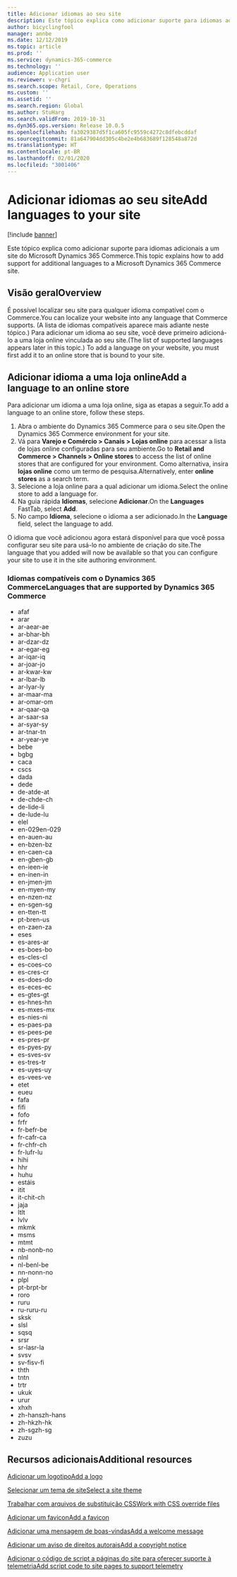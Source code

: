 ```yaml
---
title: Adicionar idiomas ao seu site
description: Este tópico explica como adicionar suporte para idiomas adicionais a um site do Microsoft Dynamics 365 Commerce.
author: bicyclingfool
manager: annbe
ms.date: 12/12/2019
ms.topic: article
ms.prod: ''
ms.service: dynamics-365-commerce
ms.technology: ''
audience: Application user
ms.reviewer: v-chgri
ms.search.scope: Retail, Core, Operations
ms.custom: ''
ms.assetid: ''
ms.search.region: Global
ms.author: StuHarg
ms.search.validFrom: 2019-10-31
ms.dyn365.ops.version: Release 10.0.5
ms.openlocfilehash: fa3029387d5f1ca605fc9559c4272c8dfebcddaf
ms.sourcegitcommit: 81a647904dd305c4be2e4b683689f128548a872d
ms.translationtype: HT
ms.contentlocale: pt-BR
ms.lasthandoff: 02/01/2020
ms.locfileid: "3001406"
---
```

# <a name="add-languages-to-your-site"></a><span data-ttu-id="34683-103">Adicionar idiomas ao seu site</span><span class="sxs-lookup"><span data-stu-id="34683-103">Add languages to your site</span></span>


[!include [banner](includes/banner.md)]

<span data-ttu-id="34683-104">Este tópico explica como adicionar suporte para idiomas adicionais a um site do Microsoft Dynamics 365 Commerce.</span><span class="sxs-lookup"><span data-stu-id="34683-104">This topic explains how to add support for additional languages to a Microsoft Dynamics 365 Commerce site.</span></span>

## <a name="overview"></a><span data-ttu-id="34683-105">Visão geral</span><span class="sxs-lookup"><span data-stu-id="34683-105">Overview</span></span>

<span data-ttu-id="34683-106">É possível localizar seu site para qualquer idioma compatível com o Commerce.</span><span class="sxs-lookup"><span data-stu-id="34683-106">You can localize your website into any language that Commerce supports.</span></span> <span data-ttu-id="34683-107">(A lista de idiomas compatíveis aparece mais adiante neste tópico.) Para adicionar um idioma ao seu site, você deve primeiro adicioná-lo a uma loja online vinculada ao seu site.</span><span class="sxs-lookup"><span data-stu-id="34683-107">(The list of supported languages appears later in this topic.) To add a language on your website, you must first add it to an online store that is bound to your site.</span></span>

## <a name="add-a-language-to-an-online-store"></a><span data-ttu-id="34683-108">Adicionar idioma a uma loja online</span><span class="sxs-lookup"><span data-stu-id="34683-108">Add a language to an online store</span></span>

<span data-ttu-id="34683-109">Para adicionar um idioma a uma loja online, siga as etapas a seguir.</span><span class="sxs-lookup"><span data-stu-id="34683-109">To add a language to an online store, follow these steps.</span></span>

1. <span data-ttu-id="34683-110">Abra o ambiente do Dynamics 365 Commerce para o seu site.</span><span class="sxs-lookup"><span data-stu-id="34683-110">Open the Dynamics 365 Commerce environment for your site.</span></span>
1. <span data-ttu-id="34683-111">Vá para **Varejo e Comércio \> Canais \> Lojas online** para acessar a lista de lojas online configuradas para seu ambiente.</span><span class="sxs-lookup"><span data-stu-id="34683-111">Go to **Retail and Commerce \> Channels \> Online stores** to access the list of online stores that are configured for your environment.</span></span> <span data-ttu-id="34683-112">Como alternativa, insira **lojas online** como um termo de pesquisa.</span><span class="sxs-lookup"><span data-stu-id="34683-112">Alternatively, enter **online stores** as a search term.</span></span>
1. <span data-ttu-id="34683-113">Selecione a loja online para a qual adicionar um idioma.</span><span class="sxs-lookup"><span data-stu-id="34683-113">Select the online store to add a language for.</span></span>
1. <span data-ttu-id="34683-114">Na guia rápida **Idiomas**, selecione **Adicionar**.</span><span class="sxs-lookup"><span data-stu-id="34683-114">On the **Languages** FastTab, select **Add**.</span></span>
1. <span data-ttu-id="34683-115">No campo **Idioma**, selecione o idioma a ser adicionado.</span><span class="sxs-lookup"><span data-stu-id="34683-115">In the **Language** field, select the language to add.</span></span>

<span data-ttu-id="34683-116">O idioma que você adicionou agora estará disponível para que você possa configurar seu site para usá-lo no ambiente de criação do site.</span><span class="sxs-lookup"><span data-stu-id="34683-116">The language that you added will now be available so that you can configure your site to use it in the site authoring environment.</span></span>

### <a name="languages-that-are-supported-by-dynamics-365-commerce"></a><span data-ttu-id="34683-117">Idiomas compatíveis com o Dynamics 365 Commerce</span><span class="sxs-lookup"><span data-stu-id="34683-117">Languages that are supported by Dynamics 365 Commerce</span></span>

- <span data-ttu-id="34683-118">af</span><span class="sxs-lookup"><span data-stu-id="34683-118">af</span></span>
- <span data-ttu-id="34683-119">ar</span><span class="sxs-lookup"><span data-stu-id="34683-119">ar</span></span>
- <span data-ttu-id="34683-120">ar-ae</span><span class="sxs-lookup"><span data-stu-id="34683-120">ar-ae</span></span>
- <span data-ttu-id="34683-121">ar-bh</span><span class="sxs-lookup"><span data-stu-id="34683-121">ar-bh</span></span>
- <span data-ttu-id="34683-122">ar-dz</span><span class="sxs-lookup"><span data-stu-id="34683-122">ar-dz</span></span>
- <span data-ttu-id="34683-123">ar-eg</span><span class="sxs-lookup"><span data-stu-id="34683-123">ar-eg</span></span>
- <span data-ttu-id="34683-124">ar-iq</span><span class="sxs-lookup"><span data-stu-id="34683-124">ar-iq</span></span>
- <span data-ttu-id="34683-125">ar-jo</span><span class="sxs-lookup"><span data-stu-id="34683-125">ar-jo</span></span>
- <span data-ttu-id="34683-126">ar-kw</span><span class="sxs-lookup"><span data-stu-id="34683-126">ar-kw</span></span>
- <span data-ttu-id="34683-127">ar-lb</span><span class="sxs-lookup"><span data-stu-id="34683-127">ar-lb</span></span>
- <span data-ttu-id="34683-128">ar-ly</span><span class="sxs-lookup"><span data-stu-id="34683-128">ar-ly</span></span>
- <span data-ttu-id="34683-129">ar-ma</span><span class="sxs-lookup"><span data-stu-id="34683-129">ar-ma</span></span>
- <span data-ttu-id="34683-130">ar-om</span><span class="sxs-lookup"><span data-stu-id="34683-130">ar-om</span></span>
- <span data-ttu-id="34683-131">ar-qa</span><span class="sxs-lookup"><span data-stu-id="34683-131">ar-qa</span></span>
- <span data-ttu-id="34683-132">ar-sa</span><span class="sxs-lookup"><span data-stu-id="34683-132">ar-sa</span></span>
- <span data-ttu-id="34683-133">ar-sy</span><span class="sxs-lookup"><span data-stu-id="34683-133">ar-sy</span></span>
- <span data-ttu-id="34683-134">ar-tn</span><span class="sxs-lookup"><span data-stu-id="34683-134">ar-tn</span></span>
- <span data-ttu-id="34683-135">ar-ye</span><span class="sxs-lookup"><span data-stu-id="34683-135">ar-ye</span></span>
- <span data-ttu-id="34683-136">be</span><span class="sxs-lookup"><span data-stu-id="34683-136">be</span></span>
- <span data-ttu-id="34683-137">bg</span><span class="sxs-lookup"><span data-stu-id="34683-137">bg</span></span>
- <span data-ttu-id="34683-138">ca</span><span class="sxs-lookup"><span data-stu-id="34683-138">ca</span></span>
- <span data-ttu-id="34683-139">cs</span><span class="sxs-lookup"><span data-stu-id="34683-139">cs</span></span>
- <span data-ttu-id="34683-140">da</span><span class="sxs-lookup"><span data-stu-id="34683-140">da</span></span>
- <span data-ttu-id="34683-141">de</span><span class="sxs-lookup"><span data-stu-id="34683-141">de</span></span>
- <span data-ttu-id="34683-142">de-at</span><span class="sxs-lookup"><span data-stu-id="34683-142">de-at</span></span>
- <span data-ttu-id="34683-143">de-ch</span><span class="sxs-lookup"><span data-stu-id="34683-143">de-ch</span></span>
- <span data-ttu-id="34683-144">de-li</span><span class="sxs-lookup"><span data-stu-id="34683-144">de-li</span></span>
- <span data-ttu-id="34683-145">de-lu</span><span class="sxs-lookup"><span data-stu-id="34683-145">de-lu</span></span>
- <span data-ttu-id="34683-146">el</span><span class="sxs-lookup"><span data-stu-id="34683-146">el</span></span>
- <span data-ttu-id="34683-147">en-029</span><span class="sxs-lookup"><span data-stu-id="34683-147">en-029</span></span>
- <span data-ttu-id="34683-148">en-au</span><span class="sxs-lookup"><span data-stu-id="34683-148">en-au</span></span>
- <span data-ttu-id="34683-149">en-bz</span><span class="sxs-lookup"><span data-stu-id="34683-149">en-bz</span></span>
- <span data-ttu-id="34683-150">en-ca</span><span class="sxs-lookup"><span data-stu-id="34683-150">en-ca</span></span>
- <span data-ttu-id="34683-151">en-gb</span><span class="sxs-lookup"><span data-stu-id="34683-151">en-gb</span></span>
- <span data-ttu-id="34683-152">en-ie</span><span class="sxs-lookup"><span data-stu-id="34683-152">en-ie</span></span>
- <span data-ttu-id="34683-153">en-in</span><span class="sxs-lookup"><span data-stu-id="34683-153">en-in</span></span>
- <span data-ttu-id="34683-154">en-jm</span><span class="sxs-lookup"><span data-stu-id="34683-154">en-jm</span></span>
- <span data-ttu-id="34683-155">en-my</span><span class="sxs-lookup"><span data-stu-id="34683-155">en-my</span></span>
- <span data-ttu-id="34683-156">en-nz</span><span class="sxs-lookup"><span data-stu-id="34683-156">en-nz</span></span>
- <span data-ttu-id="34683-157">en-sg</span><span class="sxs-lookup"><span data-stu-id="34683-157">en-sg</span></span>
- <span data-ttu-id="34683-158">en-tt</span><span class="sxs-lookup"><span data-stu-id="34683-158">en-tt</span></span>
- <span data-ttu-id="34683-159">pt-br</span><span class="sxs-lookup"><span data-stu-id="34683-159">en-us</span></span>
- <span data-ttu-id="34683-160">en-za</span><span class="sxs-lookup"><span data-stu-id="34683-160">en-za</span></span>
- <span data-ttu-id="34683-161">es</span><span class="sxs-lookup"><span data-stu-id="34683-161">es</span></span>
- <span data-ttu-id="34683-162">es-ar</span><span class="sxs-lookup"><span data-stu-id="34683-162">es-ar</span></span>
- <span data-ttu-id="34683-163">es-bo</span><span class="sxs-lookup"><span data-stu-id="34683-163">es-bo</span></span>
- <span data-ttu-id="34683-164">es-cl</span><span class="sxs-lookup"><span data-stu-id="34683-164">es-cl</span></span>
- <span data-ttu-id="34683-165">es-co</span><span class="sxs-lookup"><span data-stu-id="34683-165">es-co</span></span>
- <span data-ttu-id="34683-166">es-cr</span><span class="sxs-lookup"><span data-stu-id="34683-166">es-cr</span></span>
- <span data-ttu-id="34683-167">es-do</span><span class="sxs-lookup"><span data-stu-id="34683-167">es-do</span></span>
- <span data-ttu-id="34683-168">es-ec</span><span class="sxs-lookup"><span data-stu-id="34683-168">es-ec</span></span>
- <span data-ttu-id="34683-169">es-gt</span><span class="sxs-lookup"><span data-stu-id="34683-169">es-gt</span></span>
- <span data-ttu-id="34683-170">es-hn</span><span class="sxs-lookup"><span data-stu-id="34683-170">es-hn</span></span>
- <span data-ttu-id="34683-171">es-mx</span><span class="sxs-lookup"><span data-stu-id="34683-171">es-mx</span></span>
- <span data-ttu-id="34683-172">es-ni</span><span class="sxs-lookup"><span data-stu-id="34683-172">es-ni</span></span>
- <span data-ttu-id="34683-173">es-pa</span><span class="sxs-lookup"><span data-stu-id="34683-173">es-pa</span></span>
- <span data-ttu-id="34683-174">es-pe</span><span class="sxs-lookup"><span data-stu-id="34683-174">es-pe</span></span>
- <span data-ttu-id="34683-175">es-pr</span><span class="sxs-lookup"><span data-stu-id="34683-175">es-pr</span></span>
- <span data-ttu-id="34683-176">es-py</span><span class="sxs-lookup"><span data-stu-id="34683-176">es-py</span></span>
- <span data-ttu-id="34683-177">es-sv</span><span class="sxs-lookup"><span data-stu-id="34683-177">es-sv</span></span>
- <span data-ttu-id="34683-178">es-tr</span><span class="sxs-lookup"><span data-stu-id="34683-178">es-tr</span></span>
- <span data-ttu-id="34683-179">es-uy</span><span class="sxs-lookup"><span data-stu-id="34683-179">es-uy</span></span>
- <span data-ttu-id="34683-180">es-ve</span><span class="sxs-lookup"><span data-stu-id="34683-180">es-ve</span></span>
- <span data-ttu-id="34683-181">et</span><span class="sxs-lookup"><span data-stu-id="34683-181">et</span></span>
- <span data-ttu-id="34683-182">eu</span><span class="sxs-lookup"><span data-stu-id="34683-182">eu</span></span>
- <span data-ttu-id="34683-183">fa</span><span class="sxs-lookup"><span data-stu-id="34683-183">fa</span></span>
- <span data-ttu-id="34683-184">fi</span><span class="sxs-lookup"><span data-stu-id="34683-184">fi</span></span>
- <span data-ttu-id="34683-185">fo</span><span class="sxs-lookup"><span data-stu-id="34683-185">fo</span></span>
- <span data-ttu-id="34683-186">fr</span><span class="sxs-lookup"><span data-stu-id="34683-186">fr</span></span>
- <span data-ttu-id="34683-187">fr-be</span><span class="sxs-lookup"><span data-stu-id="34683-187">fr-be</span></span>
- <span data-ttu-id="34683-188">fr-ca</span><span class="sxs-lookup"><span data-stu-id="34683-188">fr-ca</span></span>
- <span data-ttu-id="34683-189">fr-ch</span><span class="sxs-lookup"><span data-stu-id="34683-189">fr-ch</span></span>
- <span data-ttu-id="34683-190">fr-lu</span><span class="sxs-lookup"><span data-stu-id="34683-190">fr-lu</span></span>
- <span data-ttu-id="34683-191">hi</span><span class="sxs-lookup"><span data-stu-id="34683-191">hi</span></span>
- <span data-ttu-id="34683-192">h</span><span class="sxs-lookup"><span data-stu-id="34683-192">hr</span></span>
- <span data-ttu-id="34683-193">hu</span><span class="sxs-lookup"><span data-stu-id="34683-193">hu</span></span>
- <span data-ttu-id="34683-194">está</span><span class="sxs-lookup"><span data-stu-id="34683-194">is</span></span>
- <span data-ttu-id="34683-195">it</span><span class="sxs-lookup"><span data-stu-id="34683-195">it</span></span>
- <span data-ttu-id="34683-196">it-ch</span><span class="sxs-lookup"><span data-stu-id="34683-196">it-ch</span></span>
- <span data-ttu-id="34683-197">ja</span><span class="sxs-lookup"><span data-stu-id="34683-197">ja</span></span>
- <span data-ttu-id="34683-198">lt</span><span class="sxs-lookup"><span data-stu-id="34683-198">lt</span></span>
- <span data-ttu-id="34683-199">lv</span><span class="sxs-lookup"><span data-stu-id="34683-199">lv</span></span>
- <span data-ttu-id="34683-200">mk</span><span class="sxs-lookup"><span data-stu-id="34683-200">mk</span></span>
- <span data-ttu-id="34683-201">ms</span><span class="sxs-lookup"><span data-stu-id="34683-201">ms</span></span>
- <span data-ttu-id="34683-202">mt</span><span class="sxs-lookup"><span data-stu-id="34683-202">mt</span></span>
- <span data-ttu-id="34683-203">nb-no</span><span class="sxs-lookup"><span data-stu-id="34683-203">nb-no</span></span>
- <span data-ttu-id="34683-204">nl</span><span class="sxs-lookup"><span data-stu-id="34683-204">nl</span></span>
- <span data-ttu-id="34683-205">nl-be</span><span class="sxs-lookup"><span data-stu-id="34683-205">nl-be</span></span>
- <span data-ttu-id="34683-206">nn-no</span><span class="sxs-lookup"><span data-stu-id="34683-206">nn-no</span></span>
- <span data-ttu-id="34683-207">pl</span><span class="sxs-lookup"><span data-stu-id="34683-207">pl</span></span>
- <span data-ttu-id="34683-208">pt-br</span><span class="sxs-lookup"><span data-stu-id="34683-208">pt-br</span></span>
- <span data-ttu-id="34683-209">ro</span><span class="sxs-lookup"><span data-stu-id="34683-209">ro</span></span>
- <span data-ttu-id="34683-210">ru</span><span class="sxs-lookup"><span data-stu-id="34683-210">ru</span></span>
- <span data-ttu-id="34683-211">ru-ru</span><span class="sxs-lookup"><span data-stu-id="34683-211">ru-ru</span></span>
- <span data-ttu-id="34683-212">sk</span><span class="sxs-lookup"><span data-stu-id="34683-212">sk</span></span>
- <span data-ttu-id="34683-213">sl</span><span class="sxs-lookup"><span data-stu-id="34683-213">sl</span></span>
- <span data-ttu-id="34683-214">sq</span><span class="sxs-lookup"><span data-stu-id="34683-214">sq</span></span>
- <span data-ttu-id="34683-215">sr</span><span class="sxs-lookup"><span data-stu-id="34683-215">sr</span></span>
- <span data-ttu-id="34683-216">sr-la</span><span class="sxs-lookup"><span data-stu-id="34683-216">sr-la</span></span>
- <span data-ttu-id="34683-217">sv</span><span class="sxs-lookup"><span data-stu-id="34683-217">sv</span></span>
- <span data-ttu-id="34683-218">sv-fi</span><span class="sxs-lookup"><span data-stu-id="34683-218">sv-fi</span></span>
- <span data-ttu-id="34683-219">th</span><span class="sxs-lookup"><span data-stu-id="34683-219">th</span></span>
- <span data-ttu-id="34683-220">tn</span><span class="sxs-lookup"><span data-stu-id="34683-220">tn</span></span>
- <span data-ttu-id="34683-221">tr</span><span class="sxs-lookup"><span data-stu-id="34683-221">tr</span></span>
- <span data-ttu-id="34683-222">uk</span><span class="sxs-lookup"><span data-stu-id="34683-222">uk</span></span>
- <span data-ttu-id="34683-223">ur</span><span class="sxs-lookup"><span data-stu-id="34683-223">ur</span></span>
- <span data-ttu-id="34683-224">xh</span><span class="sxs-lookup"><span data-stu-id="34683-224">xh</span></span>
- <span data-ttu-id="34683-225">zh-hans</span><span class="sxs-lookup"><span data-stu-id="34683-225">zh-hans</span></span>
- <span data-ttu-id="34683-226">zh-hk</span><span class="sxs-lookup"><span data-stu-id="34683-226">zh-hk</span></span>
- <span data-ttu-id="34683-227">zh-sg</span><span class="sxs-lookup"><span data-stu-id="34683-227">zh-sg</span></span>
- <span data-ttu-id="34683-228">zu</span><span class="sxs-lookup"><span data-stu-id="34683-228">zu</span></span>

## <a name="additional-resources"></a><span data-ttu-id="34683-229">Recursos adicionais</span><span class="sxs-lookup"><span data-stu-id="34683-229">Additional resources</span></span>

[<span data-ttu-id="34683-230">Adicionar um logotipo</span><span class="sxs-lookup"><span data-stu-id="34683-230">Add a logo</span></span>](add-logo.md)

[<span data-ttu-id="34683-231">Selecionar um tema de site</span><span class="sxs-lookup"><span data-stu-id="34683-231">Select a site theme</span></span>](select-site-theme.md)

[<span data-ttu-id="34683-232">Trabalhar com arquivos de substituição CSS</span><span class="sxs-lookup"><span data-stu-id="34683-232">Work with CSS override files</span></span>](css-override-files.md)

[<span data-ttu-id="34683-233">Adicionar um favicon</span><span class="sxs-lookup"><span data-stu-id="34683-233">Add a favicon</span></span>](add-favicon.md)

[<span data-ttu-id="34683-234">Adicionar uma mensagem de boas-vindas</span><span class="sxs-lookup"><span data-stu-id="34683-234">Add a welcome message</span></span>](add-welcome-message.md)

[<span data-ttu-id="34683-235">Adicionar um aviso de direitos autorais</span><span class="sxs-lookup"><span data-stu-id="34683-235">Add a copyright notice</span></span>](add-copyright-notice.md)

[<span data-ttu-id="34683-236">Adicionar o código de script a páginas do site para oferecer suporte à telemetria</span><span class="sxs-lookup"><span data-stu-id="34683-236">Add script code to site pages to support telemetry</span></span>](add-telemetry.md)
